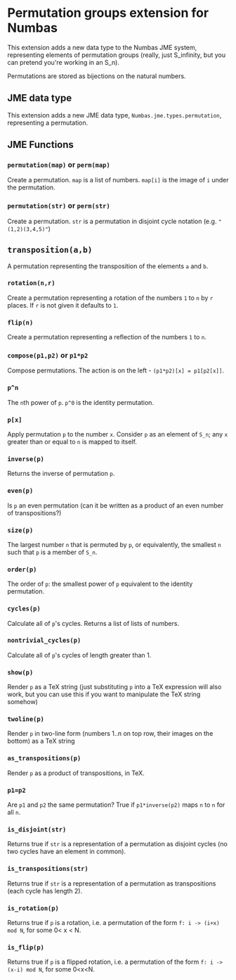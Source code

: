 Permutation groups extension for Numbas
=============================

This extension adds a new data type to the Numbas JME system, representing elements of permutation groups (really, just S_infinity, but you can pretend you're working in an S_n).

Permutations are stored as bijections on the natural numbers.

JME data type
-------------

This extension adds a new JME data type, `Numbas.jme.types.permutation`, representing a permutation.

JME Functions
---------

### `permutation(map)` or `perm(map)`

Create a permutation. `map` is a list of numbers. `map[i]` is the image of `i` under the permutation. 

### `permutation(str)` or `perm(str)`

Create a permutation. `str` is a permutation in disjoint cycle notation (e.g. `"(1,2)(3,4,5)"`)

## `transposition(a,b)`

A permutation representing the transposition of the elements `a` and `b`.

### `rotation(n,r)`

Create a permutation representing a rotation of the numbers `1` to `n` by `r` places.
If `r` is not given it defaults to `1`.

### `flip(n)`

Create a permutation representing a reflection of the numbers `1` to `n`.

### `compose(p1,p2)` or `p1*p2`

Compose permutations. The action is on the left - `(p1*p2)[x] = p1[p2[x]]`.

### `p^n`

The `n`th power of `p`. `p^0` is the identity permutation.

### `p[x]`

Apply permutation `p` to the number `x`. 
Consider `p` as an element of `S_n`; any `x` greater than or equal to `n` is mapped to itself.

### `inverse(p)`

Returns the inverse of permutation `p`.

### `even(p)`

Is `p` an even permutation (can it be written as a product of an even number of transpositions?)

### `size(p)`

The largest number `n` that is permuted by `p`, or equivalently, the smallest `n` such that `p` is a member of `S_n`.

### `order(p)`

The order of `p`: the smallest power of `p` equivalent to the identity permutation.

### `cycles(p)`

Calculate all of `p`'s cycles. Returns a list of lists of numbers.

### `nontrivial_cycles(p)`

Calculate all of `p`'s cycles of length greater than 1.

### `show(p)`

Render `p` as a TeX string (just substituting `p` into a TeX expression will also work, but you can use this if you want to manipulate the TeX string somehow)

### `twoline(p)`

Render `p` in two-line form (numbers 1..n on top row, their images on the bottom) as a TeX string

### `as_transpositions(p)`

Render `p` as a product of transpositions, in TeX.

### `p1=p2`

Are `p1` and `p2` the same permutation? True if `p1*inverse(p2)` maps `n` to `n` for all `n`.

### `is_disjoint(str)`

Returns true if `str` is a representation of a permutation as disjoint cycles (no two cycles have an element in common).

### `is_transpositions(str)`

Returns true if `str` is a representation of a permutation as transpositions (each cycle has length 2).

### `is_rotation(p)`

Returns true if `p` is a rotation, i.e. a permutation of the form `f: i -> (i+x) mod N`, for some 0< x < N.

### `is_flip(p)`

Returns true if `p` is a flipped rotation, i.e. a permutation of the form `f: i -> (x-i) mod N`, for some 0<x<N.
